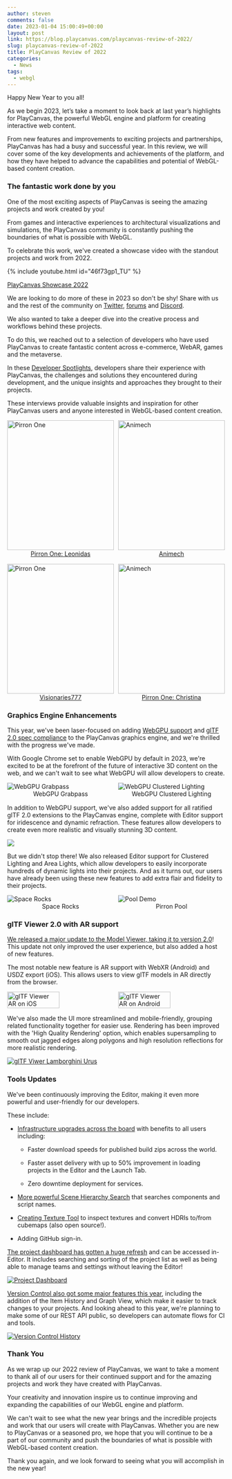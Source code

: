 ```yaml
---
author: steven
comments: false
date: 2023-01-04 15:00:49+00:00
layout: post
link: https://blog.playcanvas.com/playcanvas-review-of-2022/
slug: playcanvas-review-of-2022
title: PlayCanvas Review of 2022
categories:
  - News
tags:
  - webgl
---
```


Happy New Year to you all!

As we begin 2023, let’s take a moment to look back at last year’s highlights for PlayCanvas, the powerful WebGL engine and platform for creating interactive web content.

From new features and improvements to exciting projects and partnerships, PlayCanvas has had a busy and successful year. In this review, we will cover some of the key developments and achievements of the platform, and how they have helped to advance the capabilities and potential of WebGL-based content creation.

### The fantastic work done by you

One of the most exciting aspects of PlayCanvas is seeing the amazing projects and work created by you!

From games and interactive experiences to architectural visualizations and simulations, the PlayCanvas community is constantly pushing the boundaries of what is possible with WebGL.

To celebrate this work, we've created a showcase video with the standout projects and work from 2022.

{% include youtube.html id="46f73gp1_TU" %}

[PlayCanvas Showcase 2022](https://blog.playcanvas.com/our-2022-developer-showreel-is-live/)

We are looking to do more of these in 2023 so don't be shy! Share with us and the rest of the community on [Twitter](https://twitter.com/playcanvas), [forums](https://forum.playcanvas.com/) and [Discord](https://discord.gg/RSaMRzg).

We also wanted to take a deeper dive into the creative process and workflows behind these projects.

To do this, we reached out to a selection of developers who have used PlayCanvas to create fantastic content across e-commerce, WebAR, games and the metaverse.

In these [Developer Spotlights](https://blog.playcanvas.com/category/developer-spotlight/), developers share their experience with PlayCanvas, the challenges and solutions they encountered during development, and the unique insights and approaches they brought to their projects.

These interviews provide valuable insights and inspiration for other PlayCanvas users and anyone interested in WebGL-based content creation.

<div style="display: flex; justify-content: space-between; margin-bottom: 15px">
    <div style="width: 49%;">
        <img src="/assets/media/developer-spotlight-pirron-islands.jpg" alt="Pirron One" style="width: 100%; height: 300px; object-fit: cover;" />
        <div style="text-align: center;"><a href="https://blog.playcanvas.com/porting-unreal-scenes-to-browser-with-playcanvas-developer-spotlight-with-leonidas-maliokas/">Pirron One: Leonidas</a></div>
    </div>
    <div style="width: 49%;">
        <img src="/assets/media/developer-spotlight-animech-fjallraven.jpg" alt="Animech" style="width: 100%; height: 300px; object-fit: cover;" />
        <div style="text-align: center;"><a href="https://blog.playcanvas.com/webar-experiences-developer-spotlight-with-animech/">Animech</a></div>
    </div>
</div>

<div style="display: flex; justify-content: space-between; margin-bottom: 15px">
    <div style="width: 49%;">
        <img src="/assets/media/v777-nissan-ar.jpg" alt="Pirron One" style="width: 100%; height: 300px; object-fit: cover;" />
        <div style="text-align: center;"><a href="https://blog.playcanvas.com/webar-experiences-and-playcanvas-developer-spotlight-with-frantz-from-visionaries777/">Visionaries777</a></div>
    </div>
    <div style="width: 49%;">
        <img src="/assets/media/developer-spotlight-christina-home.jpg" alt="Animech" style="width: 100%; height: 300px; object-fit: cover;" />
        <div style="text-align: center;"><a href="https://blog.playcanvas.com/webar-experiences-developer-spotlight-with-animech/">Pirron One: Christina</a></div>
    </div>
</div>

### Graphics Engine Enhancements

This year, we've been laser-focused on adding [WebGPU support](https://github.com/playcanvas/engine/issues/3986) and [glTF 2.0 spec compliance](https://blog.playcanvas.com/playcanvas-releases-gltf-viewer-2-0/) to the PlayCanvas graphics engine, and we're thrilled with the progress we've made.

With Google Chrome set to enable WebGPU by default in 2023, we're excited to be at the forefront of the future of interactive 3D content on the web, and we can't wait to see what WebGPU will allow developers to create.

<div style="display: flex; justify-content: space-between; margin-bottom: 15px">
    <div style="width: 49%;">
        <img src="/assets/media/webgpu-grabpass.gif" alt="WebGPU Grabpass" />
        <div style="text-align: center;">WebGPU Grabpass</div>
    </div>
    <div style="width: 49%;">
        <img src="/assets/media/webgpu-clustered-lighting.gif" alt="WebGPU Clustered Lighting" />
        <div style="text-align: center;">WebGPU Clustered Lighting</div>
    </div>
</div>

In addition to WebGPU support, we've also added support for all ratified glTF 2.0 extensions to the PlayCanvas engine, complete with Editor support for iridescence and dynamic refraction. These features allow developers to create even more realistic and visually stunning 3D content.

[![](/assets/media/gltf-materials.jpg)](https://playcanvas.github.io/#/graphics/asset-viewer)

But we didn't stop there! We also released Editor support for Clustered Lighting and Area Lights, which allow developers to easily incorporate hundreds of dynamic lights into their projects. And as it turns out, our users have already been using these new features to add extra flair and fidelity to their projects.

<div style="display: flex; justify-content: space-between; margin-bottom: 15px">
    <div style="width: 49%;">
        <img src="/assets/media/space-rocks-clustered-lighting.gif" alt="Space Rocks" />
        <div style="text-align: center;">Space Rocks</div>
    </div>
    <div style="width: 49%;">
        <img src="/assets/media/pirron-pool.gif" alt="Pool Demo" />
        <div style="text-align: center;">Pirron Pool</div>
    </div>
</div>

### glTF Viewer 2.0 with AR support

[We released a major update to the Model Viewer, taking it to version 2.0](https://blog.playcanvas.com/gltf-viewer-arrives-on-mobile-with-ar-support/)! This update not only improved the user experience, but also added a host of new features.

The most notable new feature is AR support with WebXR (Android) and USDZ export (iOS). This allows users to view glTF models in AR directly from the browser.

<div style="display: flex; justify-content: space-between; margin-bottom: 15px">
    <img src="/assets/media/gltf-viewer-mobile-ar-ios.gif" style="width: 49%;" alt="glTF Viewer AR on iOS" />
    <img src="/assets/media/gltf-viewer-mobile-ar-android.gif" style="width: 49%;" alt="glTF Viewer AR on Android" />
</div>

We've also made the UI more streamlined and mobile-friendly, grouping related functionality together for easier use. Rendering has been improved with the 'High Quality Rendering' option, which enables supersampling to smooth out jagged edges along polygons and high resolution reflections for more realistic rendering.

[![glTF Viwer Lamborghini Urus](/assets/media/gltf-viewer-lamborghini-urus.jpg)](/assets/media/gltf-viewer-lamborghini-urus.jpg)

### Tools Updates

We've been continuously improving the Editor, making it even more powerful and user-friendly for our developers.

These include:

- [Infrastructure upgrades across the board](https://eng.snap.com/playcanvas-backend-infrastructure) with benefits to all users including:

  - Faster download speeds for published build zips across the world.

  - Faster asset delivery with up to 50% improvement in loading projects in the Editor and the Launch Tab.

  - Zero downtime deployment for services.

- [More powerful Scene Hierarchy Search](https://github.com/playcanvas/editor/releases/tag/v1.21.81) that searches components and script names.

- [Creating Texture Tool](https://github.com/playcanvas/editor/releases/tag/v1.21.61) to inspect textures and convert HDRIs to/from cubemaps (also open source!).

- Adding GitHub sign-in.

[The project dashboard has gotten a huge refresh](https://github.com/playcanvas/editor/releases/tag/v1.21.82) and can be accessed in-Editor. It includes searching and sorting of the project list as well as being able to manage teams and settings without leaving the Editor!

[![Project Dashboard](/assets/media/editor-project-dashboard.png)](/assets/media/editor-project-dashboard.png)

[Version Control also got some major features this year](https://github.com/playcanvas/editor/releases/tag/v1.21.30), including the addition of the Item History and Graph View, which make it easier to track changes to your projects. And looking ahead to this year, we're planning to make some of our REST API public, so developers can automate flows for CI and tools.

[![Version Control History](/assets/media/editor-version-control-history.gif)](/assets/media/editor-version-control-history.gif)

### Thank You

As we wrap up our 2022 review of PlayCanvas, we want to take a moment to thank all of our users for their continued support and for the amazing projects and work they have created with PlayCanvas.

Your creativity and innovation inspire us to continue improving and expanding the capabilities of our WebGL engine and platform.

We can't wait to see what the new year brings and the incredible projects and work that our users will create with PlayCanvas. Whether you are new to PlayCanvas or a seasoned pro, we hope that you will continue to be a part of our community and push the boundaries of what is possible with WebGL-based content creation.

Thank you again, and we look forward to seeing what you will accomplish in the new year!
